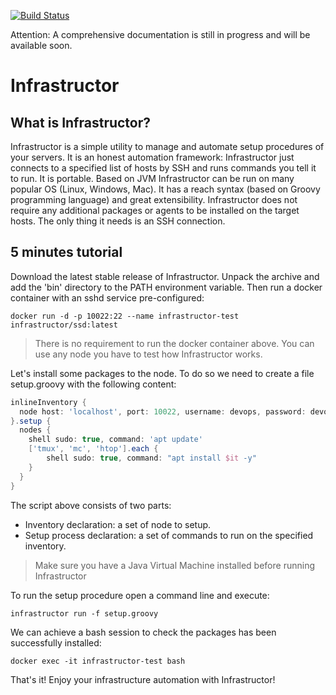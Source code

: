 [![Build Status](https://travis-ci.org/infrastructor/infrastructor.svg?branch=master)](https://travis-ci.org/infrastructor/infrastructor)

Attention: A comprehensive documentation is still in progress and will be available soon.

# Infrastructor

## What is Infrastructor?
Infrastructor is a simple utility to manage and automate setup procedures of your servers. It is an honest automation framework: Infrastructor just connects to a specified list of hosts by SSH and runs commands you tell it to run. It is portable. Based on JVM Infrastructor can be run on many popular OS (Linux, Windows, Mac). It has a reach syntax (based on Groovy programming language) and great extensibility. Infrastructor does not require any additional packages or agents to be installed on the target hosts. The only thing it needs is an SSH connection.

## 5 minutes tutorial
Download the latest stable release of Infrastructor. Unpack the archive and add the 'bin' directory to the PATH environment variable. Then run a docker container with an sshd service pre-configured:
```
docker run -d -p 10022:22 --name infrastructor-test infrastructor/ssd:latest
```  
> There is no requirement to run the docker container above. You can use any node you have to test how Infrastructor works.

Let's install some packages to the node. To do so we need to create a file setup.groovy with the following content:
```groovy
inlineInventory {
  node host: 'localhost', port: 10022, username: devops, password: devops
}.setup {
  nodes {
    shell sudo: true, command: 'apt update'
    ['tmux', 'mc', 'htop'].each {
        shell sudo: true, command: "apt install $it -y"
    }
  }
}
```
The script above consists of two parts:
* Inventory declaration: a set of node to setup.
* Setup process declaration: a set of commands to run on the specified inventory.

> Make sure you have a Java Virtual Machine installed before running Infrastructor

To run the setup procedure open a command line and execute:
```shell
infrastructor run -f setup.groovy
```
We can achieve a bash session to check the packages has been successfully installed:
```
docker exec -it infrastructor-test bash
```
That's it! Enjoy your infrastructure automation with Infrastructor!
